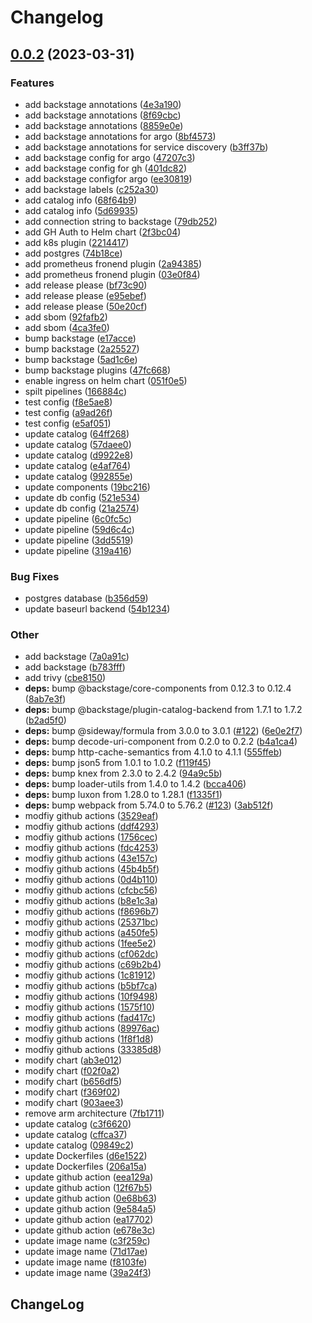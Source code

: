 # Changelog

## [0.0.2](https://github.com/ortelius/backstage/compare/root-v0.0.1...root-v0.0.2) (2023-03-31)


### Features

* add backstage annotations ([4e3a190](https://github.com/ortelius/backstage/commit/4e3a190de184c438169f6b6fa02a0568c1ae476d))
* add backstage annotations ([8f69cbc](https://github.com/ortelius/backstage/commit/8f69cbcafe2bb4fca24bab5d5e2938128df8cdc9))
* add backstage annotations ([8859e0e](https://github.com/ortelius/backstage/commit/8859e0e061050c02d9e59a4d45a0cd01a84bb88a))
* add backstage annotations for argo ([8bf4573](https://github.com/ortelius/backstage/commit/8bf45733b8e81d123844738abf11f96f1b9f3062))
* add backstage annotations for service discovery ([b3ff37b](https://github.com/ortelius/backstage/commit/b3ff37bf5ef35e03c4d3b117ce7815fba29545c7))
* add backstage config for argo ([47207c3](https://github.com/ortelius/backstage/commit/47207c33b17a3fb34f4d0d830277c2155cebbfc0))
* add backstage config for gh ([401dc82](https://github.com/ortelius/backstage/commit/401dc828d969a943f6a9d9223381d5eb2804be63))
* add backstage configfor argo ([ee30819](https://github.com/ortelius/backstage/commit/ee3081910ce71d84037d4925addd46504a257480))
* add backstage labels ([c252a30](https://github.com/ortelius/backstage/commit/c252a3011506719edbcf2b66be6c99032831c55c))
* add catalog info ([68f64b9](https://github.com/ortelius/backstage/commit/68f64b9e3f9bdb0472b081ea5d45b51fcaf45795))
* add catalog info ([5d69935](https://github.com/ortelius/backstage/commit/5d699351c79828f99b87b3087417e0cac00f91e9))
* add connection string to backstage ([79db252](https://github.com/ortelius/backstage/commit/79db252cbb75132f5fc6106ffc900b446c58ac43))
* add GH Auth to Helm chart ([2f3bc04](https://github.com/ortelius/backstage/commit/2f3bc040397d7d6b17e6b41d95a98ce6cab45da0))
* add k8s plugin ([2214417](https://github.com/ortelius/backstage/commit/22144170dac0031993672841ccfec23de9dec9d0))
* add postgres ([74b18ce](https://github.com/ortelius/backstage/commit/74b18ce0bede29b2f8ba1c9b1793a409237c2d95))
* add prometheus fronend plugin ([2a94385](https://github.com/ortelius/backstage/commit/2a94385625b245fe9647d9ef6c48ca4a776d4ed2))
* add prometheus fronend plugin ([03e0f84](https://github.com/ortelius/backstage/commit/03e0f846f6b4a9ec09a2caa1a8196cb96b83ec13))
* add release please ([bf73c90](https://github.com/ortelius/backstage/commit/bf73c90b21f9fe369c3b7806275daec1237f95a9))
* add release please ([e95ebef](https://github.com/ortelius/backstage/commit/e95ebef6b16336fb705d3c6ccf38461037b055f3))
* add release please ([50e20cf](https://github.com/ortelius/backstage/commit/50e20cf12d10fc134a6358e5ef09d01f3d36f663))
* add sbom ([92fafb2](https://github.com/ortelius/backstage/commit/92fafb2748a91902151af5f720a8768a0fcd8a9a))
* add sbom ([4ca3fe0](https://github.com/ortelius/backstage/commit/4ca3fe03d66096546e2596a91dd7643fa4673cb2))
* bump backstage ([e17acce](https://github.com/ortelius/backstage/commit/e17acce97077ddcab3d77f1d2e88474fbd7e13fa))
* bump backstage ([2a25527](https://github.com/ortelius/backstage/commit/2a2552754ea883b18e9ba848679a899b72da5105))
* bump backstage ([5ad1c6e](https://github.com/ortelius/backstage/commit/5ad1c6e7a6d8b195e6c4d1c2b5a8b862230b5e30))
* bump backstage plugins ([47fc668](https://github.com/ortelius/backstage/commit/47fc6689be8e729468f23eb99123f3b1038285dd))
* enable ingress on helm chart ([051f0e5](https://github.com/ortelius/backstage/commit/051f0e525d07cab8167dbd9467ce15cb9e83e32c))
* spilt pipelines ([166884c](https://github.com/ortelius/backstage/commit/166884cbd68c73bd367ca923cbdf5400f3611e63))
* test config ([f8e5ae8](https://github.com/ortelius/backstage/commit/f8e5ae8e63c5664c1fd58fe7db4d0d867413891c))
* test config ([a9ad26f](https://github.com/ortelius/backstage/commit/a9ad26f60ecd9ab4a9ce1d9cad70f820ab38c0f9))
* test config ([e5af051](https://github.com/ortelius/backstage/commit/e5af05116ced5a63f8474262970046a054cb3d98))
* update catalog ([64ff268](https://github.com/ortelius/backstage/commit/64ff268868ca28719403627b318c0591544c5b43))
* update catalog ([57daee0](https://github.com/ortelius/backstage/commit/57daee03bbb80c0572ac2d0d18553f3051ffbb80))
* update catalog ([d9922e8](https://github.com/ortelius/backstage/commit/d9922e8588c63e1bf91c895dd8d2edf135ffa8dc))
* update catalog ([e4af764](https://github.com/ortelius/backstage/commit/e4af764f184e31edc9b7d4ae18f4ef80d7e685d2))
* update catalog ([992855e](https://github.com/ortelius/backstage/commit/992855eeb92bf46c9f9efc336df1d3cfbbbfc168))
* update components ([19bc216](https://github.com/ortelius/backstage/commit/19bc216a15af22b8273d6a95a9c54c77abf7a795))
* update db config ([521e534](https://github.com/ortelius/backstage/commit/521e534aea500096ed9048242d665796eedb0be9))
* update db config ([21a2574](https://github.com/ortelius/backstage/commit/21a25746cd8fc2413a561bcd168d9c96d93a835c))
* update pipeline ([6c0fc5c](https://github.com/ortelius/backstage/commit/6c0fc5c4282ca6b33b740693676fcc0e596e7b3e))
* update pipeline ([59d6c4c](https://github.com/ortelius/backstage/commit/59d6c4ce8ab149d009cbb080052b0ecae375baf0))
* update pipeline ([3dd5519](https://github.com/ortelius/backstage/commit/3dd55192faec6eaae46a633bde73b7652ae2488b))
* update pipeline ([319a416](https://github.com/ortelius/backstage/commit/319a416e1125b159a8d8603e1108f2b3b7d48e6c))


### Bug Fixes

* postgres database ([b356d59](https://github.com/ortelius/backstage/commit/b356d593bffa86102e12a993b62938c89becfd28))
* update baseurl backend ([54b1234](https://github.com/ortelius/backstage/commit/54b1234bfef3a3416cf4281b82547921c896850c))


### Other

* add backstage ([7a0a91c](https://github.com/ortelius/backstage/commit/7a0a91c680351adae566880abcebd98a07949b90))
* add backstage ([b783fff](https://github.com/ortelius/backstage/commit/b783fff042266436f505d442be7f8922f360185d))
* add trivy ([cbe8150](https://github.com/ortelius/backstage/commit/cbe81506b0df3b310d4e3e14997f430b2aaefcaa))
* **deps:** bump @backstage/core-components from 0.12.3 to 0.12.4 ([8ab7e3f](https://github.com/ortelius/backstage/commit/8ab7e3f1156e24045137405de70d2c3ecf9ca7c2))
* **deps:** bump @backstage/plugin-catalog-backend from 1.7.1 to 1.7.2 ([b2ad5f0](https://github.com/ortelius/backstage/commit/b2ad5f02d97923bd117b8604c1296a3bb0bc3416))
* **deps:** bump @sideway/formula from 3.0.0 to 3.0.1 ([#122](https://github.com/ortelius/backstage/issues/122)) ([6e0e2f7](https://github.com/ortelius/backstage/commit/6e0e2f7ab52551834642a088d374f58f66b07866))
* **deps:** bump decode-uri-component from 0.2.0 to 0.2.2 ([b4a1ca4](https://github.com/ortelius/backstage/commit/b4a1ca4991387c82832f45f7870da7bdaf3cb776))
* **deps:** bump http-cache-semantics from 4.1.0 to 4.1.1 ([555ffeb](https://github.com/ortelius/backstage/commit/555ffebb19080bd664ff914a24ab045df55f10cc))
* **deps:** bump json5 from 1.0.1 to 1.0.2 ([f119f45](https://github.com/ortelius/backstage/commit/f119f4579c9d701fb622b12c55ac543ad8f7c5ab))
* **deps:** bump knex from 2.3.0 to 2.4.2 ([94a9c5b](https://github.com/ortelius/backstage/commit/94a9c5b63e4542daebbbfe0aa9844a52e7160248))
* **deps:** bump loader-utils from 1.4.0 to 1.4.2 ([bcca406](https://github.com/ortelius/backstage/commit/bcca40684741cc4663333d30148cf62eabdab4ef))
* **deps:** bump luxon from 1.28.0 to 1.28.1 ([f1335f1](https://github.com/ortelius/backstage/commit/f1335f146eb30d8e2161eb30a3ba484962ab4673))
* **deps:** bump webpack from 5.74.0 to 5.76.2 ([#123](https://github.com/ortelius/backstage/issues/123)) ([3ab512f](https://github.com/ortelius/backstage/commit/3ab512fa78718dd7fd71a72a6dd0b48b109289d8))
* modfiy github actions ([3529eaf](https://github.com/ortelius/backstage/commit/3529eaf2ab3b5ac84c14e86b3ad8511832b72a58))
* modfiy github actions ([ddf4293](https://github.com/ortelius/backstage/commit/ddf42930e1157368fae2a64969469163f321286d))
* modfiy github actions ([1756cec](https://github.com/ortelius/backstage/commit/1756cecf8d84c557123da167d38739b8ae2aa5ef))
* modfiy github actions ([fdc4253](https://github.com/ortelius/backstage/commit/fdc42535f9754c50b75b200cbd0f54b842b22ce1))
* modfiy github actions ([43e157c](https://github.com/ortelius/backstage/commit/43e157cae00d18cb40f10870319ac8041c13097e))
* modfiy github actions ([45b4b5f](https://github.com/ortelius/backstage/commit/45b4b5f6f43cd2354004279fecdb56a479e6d8f8))
* modfiy github actions ([0d4b110](https://github.com/ortelius/backstage/commit/0d4b110553fbe35e8cd914c1cf1f97573297b528))
* modfiy github actions ([cfcbc56](https://github.com/ortelius/backstage/commit/cfcbc5655545777b157c55f7e7ecf180ea72d1d2))
* modfiy github actions ([b8e1c3a](https://github.com/ortelius/backstage/commit/b8e1c3a1e00c60ec1e10b20a09c97126e436b463))
* modfiy github actions ([f8696b7](https://github.com/ortelius/backstage/commit/f8696b772a0275cdc0207918bc5df34c9495f7da))
* modfiy github actions ([25371bc](https://github.com/ortelius/backstage/commit/25371bcca3621ebaf5f8a5af3642901eab610f83))
* modfiy github actions ([a450fe5](https://github.com/ortelius/backstage/commit/a450fe5fea45a5cee5f9c42f4f0f0e15c46d2291))
* modfiy github actions ([1fee5e2](https://github.com/ortelius/backstage/commit/1fee5e2337dec8df3850d161435e9e8bc91f7eed))
* modfiy github actions ([cf062dc](https://github.com/ortelius/backstage/commit/cf062dc4a04e1f8cd23a10df5241b7b5727704e4))
* modfiy github actions ([c69b2b4](https://github.com/ortelius/backstage/commit/c69b2b4b298b4fc15e1eb5ef8c1617953aea7bb7))
* modfiy github actions ([1c81912](https://github.com/ortelius/backstage/commit/1c81912fb6878f46920c9007bbb5de3ab0ec8791))
* modfiy github actions ([b5bf7ca](https://github.com/ortelius/backstage/commit/b5bf7ca783ed98ce8c0609deb20f9f952152f2db))
* modfiy github actions ([10f9498](https://github.com/ortelius/backstage/commit/10f9498b58e6d01dd17c2901887a500264e114d8))
* modfiy github actions ([1575f10](https://github.com/ortelius/backstage/commit/1575f10ce63f484b42c3d0b733eab19269098f1a))
* modfiy github actions ([fad417c](https://github.com/ortelius/backstage/commit/fad417c0e26b69197c6a5344ec9c53e401a68c4d))
* modfiy github actions ([89976ac](https://github.com/ortelius/backstage/commit/89976acd67f9366f58f007790f92b7e9ba8e77ed))
* modfiy github actions ([1f8f1d8](https://github.com/ortelius/backstage/commit/1f8f1d8b85ebccc341fd072730684cbaaaf49d18))
* modfiy github actions ([33385d8](https://github.com/ortelius/backstage/commit/33385d884a44dc3cdadce9b08e88d3e322881e49))
* modify chart ([ab3e012](https://github.com/ortelius/backstage/commit/ab3e0123c4efba5542ca79316668ca6e42cec184))
* modify chart ([f02f0a2](https://github.com/ortelius/backstage/commit/f02f0a2ac9d8b899e0c94d11d46c6cf97ac85020))
* modify chart ([b656df5](https://github.com/ortelius/backstage/commit/b656df516407fd007bed2ea4c1f07b1b2be04eee))
* modify chart ([f369f02](https://github.com/ortelius/backstage/commit/f369f0279c10155849aee37287c02f633f1da5d3))
* modify chart ([903aee3](https://github.com/ortelius/backstage/commit/903aee3666305a8c71e6320a8eb1fee2048c40dd))
* remove arm architecture ([7fb1711](https://github.com/ortelius/backstage/commit/7fb17115e1b5fd887b479554c15cea20b5dd2c54))
* update catalog ([c3f6620](https://github.com/ortelius/backstage/commit/c3f6620c77ee0be2f60c91fb18905d94bc8fd072))
* update catalog ([cffca37](https://github.com/ortelius/backstage/commit/cffca37c4f1eab79a26d5da1d3d8178f8165be59))
* update catalog ([09849c2](https://github.com/ortelius/backstage/commit/09849c225632d8770d766b3d5d23ae0afba3b0ef))
* update Dockerfiles ([d6e1522](https://github.com/ortelius/backstage/commit/d6e1522c47b8ca3fe4d96c99ac86706b50f8ff92))
* update Dockerfiles ([206a15a](https://github.com/ortelius/backstage/commit/206a15a6aa444ad188df68adccd171a7f7ad5404))
* update github action ([eea129a](https://github.com/ortelius/backstage/commit/eea129a118a4e62916e8a503280b1a75e3de9f9b))
* update github action ([12f67b5](https://github.com/ortelius/backstage/commit/12f67b5a9a109e6d053d137b881039aab43bc0e4))
* update github action ([0e68b63](https://github.com/ortelius/backstage/commit/0e68b63888927154a8177bad2768a9be3f70866d))
* update github action ([9e584a5](https://github.com/ortelius/backstage/commit/9e584a576ec2b116d40a4231edb3fcc68b0bc6fe))
* update github action ([ea17702](https://github.com/ortelius/backstage/commit/ea17702dac502a6e9405f5f5df446597d305ccbc))
* update github action ([e678e3c](https://github.com/ortelius/backstage/commit/e678e3cc1e181825f084dd9d2f2bc5b73777fa94))
* update image name ([c3f259c](https://github.com/ortelius/backstage/commit/c3f259c4b1c538c4f24589fc889c97ceee0e678c))
* update image name ([71d17ae](https://github.com/ortelius/backstage/commit/71d17aec300e60a29491ff8cd06ff21829b404e5))
* update image name ([f8103fe](https://github.com/ortelius/backstage/commit/f8103fec192452f4573704ffed35caa8e0559531))
* update image name ([39a24f3](https://github.com/ortelius/backstage/commit/39a24f3c049bf1d5d42dde9efa4bb5d36b628f6a))

## ChangeLog
